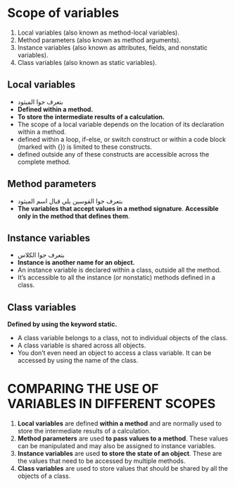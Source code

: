 #  Scope of variables
1. Local variables (also known as method-local variables).
2. Method parameters (also known as method arguments).
3. Instance variables (also known as attributes, fields, and nonstatic variables).
4. Class variables (also known as static variables).

## Local variables
- بتعرف جوا الميثود 
 - **Defined within a method.**
 - **To store the intermediate results of a calculation.**
- The scope of a local variable depends on the location of its declaration within a method.
- defined within a loop, if-else, or switch construct or within a code block (marked with {}) is limited to these constructs.
- defined outside any of these constructs are accessible across the complete method.
##  Method parameters
- بتعرف جوا القوسين يلي قبال اسم الميثود
- **The variables that accept values in a method signature**. **Accessible only in the method that defines them**.
## Instance variables
- بتعرف جوا الكلاس
- **Instance is another name for an object.**
- An instance variable is declared within a class, outside all the method.
- It’s accessible to all the instance (or nonstatic) methods defined in a class. 
##  Class variables
**Defined by using the keyword static.**
- A class variable belongs to a class, not to individual objects of the class.
- A class variable is shared across all objects.
- You don’t even need an object to access a class variable. It can be accessed by using the name of the class.

# COMPARING THE USE OF VARIABLES IN DIFFERENT SCOPES
1. **Local variables** are defined **within a method** and are normally used to store the intermediate results of a calculation. 
2. **Method parameters** are used **to pass values to a method**. These values can be manipulated and may also be assigned to instance variables.
3. **Instance variables** are used **to store the state of an object**. These are the values that need to be accessed by multiple methods.
4. **Class variables** are used to store values that should be shared by all the objects of a class.

